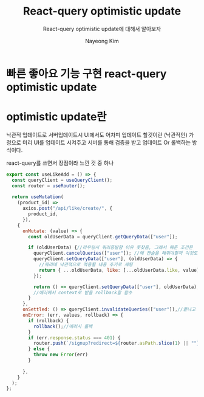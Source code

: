 ﻿---
layout: post
title: React-query optimistic update
subtitle : React-query optimistic update에 대해서 알아보자
tags: [React,ReactQuery]
author: Nayeong Kim
comments : False
---

# 빠른 좋아요 기능 구현 react-query optimistic update


# optimistic update란

낙관적 업데이트로 서버업데이트시 UI에서도 어차피 업데이트 할것이란 (낙관적인) 가정으로 미리 UI를 업데이트 시켜주고 서버를 통해 검증을 받고 업데이트 Or 롤백하는 방식이다.

react-query를 쓰면서 장점이라 느낀 것 중 하나

```js
export const useLikeAdd = () => {
  const queryClient = useQueryClient();
  const router = useRouter();
  
  return useMutation(
    (product_id) =>
      axios.post("/api/like/create/", {
        product_id,
      }),
    {
      onMutate: (value) => {
        const oldUserData = queryClient.getQueryData(["user"]);

        if (oldUserData) {//라우팅시 쿼리증발함 이유 못찾음, 그래서 해준 조건문 
          queryClient.cancelQueries(["user"]); //왜 캔슬을 해줘야할까 이것도 약간 의문
          queryClient.setQueryData(["user"], (oldUserData) => {
            //쿼리에 낙관적으로 적용될 내용 추가로 세팅
            return { ...oldUserData, like: [...oldUserData.like, value] };
          });

          return () => queryClient.setQueryData(["user"], oldUserData);
          //에러에서 context로 받을 rollback할 함수
        }
      },
      onSettled: () => queryClient.invalidateQueries(["user"]),//끝나고 나면 user를 업데이트 시킨다
      onError: (err, values, rollback) => {
        if (rollback) {
          rollback();//에러시 롤백
        }
        if (err.response.status === 401) {
          router.push(`/signup?redirect=${router.asPath.slice(1) || ""}`);//401시 signup으로 이동
        } else {
          throw new Error(err)
        }
       
      },
    }
  );
};
```
